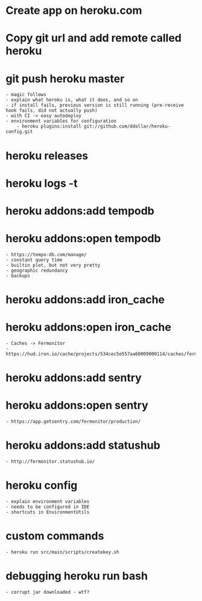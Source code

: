 # Create app on heroku.com

# Copy git url and add remote called heroku

# git push heroku master
	- magic follows
	- explain what heroku is, what it does, and so on
	- if install fails, previous version is still running (pre-receive hook fails, did not actually push)
	- with CI -> easy autodeploy
	- environment variables for configuration
		- heroku plugins:install git://github.com/ddollar/heroku-config.git

# heroku releases

# heroku logs -t

# heroku addons:add tempodb

# heroku addons:open tempodb

	- https://tempo-db.com/manage/
	- constant query time
	- builtin plot, but not very pretty
	- geographic redundancy
	- backups

# heroku addons:add iron_cache

# heroku addons:open iron_cache

	- Caches -> Fermonitor
	- https://hud.iron.io/cache/projects/534cec5e557aa60009000114/caches/fermonitor

# heroku addons:add sentry

# heroku addons:open sentry

	- https://app.getsentry.com/fermonitor/production/

# heroku addons:add statushub

	- http://fermonitor.statushub.io/

# heroku config

	- explain environment variables
	- needs to be configured in IDE
	- shortcuts in EnvironmentUtils

# custom commands
	
	- heroku run src/main/scripts/createkey.sh

# debugging heroku run bash

	- corrupt jar downloaded - wtf?

